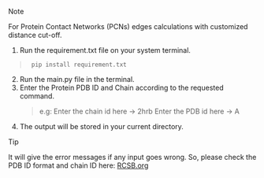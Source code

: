 >[!NOTE]
>For Protein Contact Networks (PCNs) edges  calculations with customized distance cut-off.

1. Run the requirement.txt file on your system terminal. 
>      pip install requirement.txt 
2. Run the main.py file in the terminal. 
3. Enter the Protein PDB ID and Chain according to the requested command.
   > e.g: Enter the chain id here -> 2hrb
   >     Enter the PDB id here -> A
4. The output will be stored in your current directory.
> [!TIP]
> It will give the error messages if any input goes wrong. So, please check the PDB ID format and chain ID here: [RCSB.org](https://www.rcsb.org/)    
